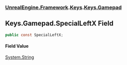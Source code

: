 ### [UnrealEngine.Framework](./UnrealEngine-Framework.md 'UnrealEngine.Framework').[Keys](./Keys.md 'UnrealEngine.Framework.Keys').[Keys.Gamepad](./Keys-Gamepad.md 'UnrealEngine.Framework.Keys.Gamepad')
## Keys.Gamepad.SpecialLeftX Field
  
```csharp
public const SpecialLeftX;
```
#### Field Value
[System.String](https://docs.microsoft.com/en-us/dotnet/api/System.String 'System.String')  
